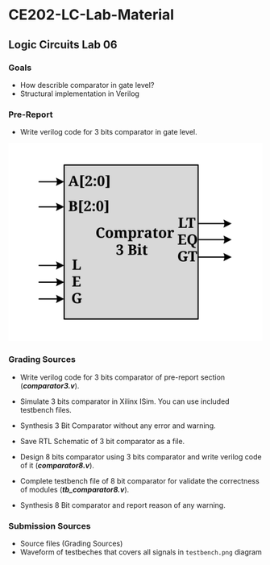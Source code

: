 # CE202-LC-Lab-Material

## Logic Circuits Lab 06

### Goals

- How describle comparator in gate level?
- Structural implementation in Verilog

### Pre-Report
* Write verilog code for 3 bits comparator in gate level.

![ENCODER, DECODER, MULTIPLEXER](./raw/comparator3.svg)

### Grading Sources

* Write verilog code for 3 bits comparator of pre-report section (***comparator3.v***).

* Simulate 3 bits comparator in Xilinx ISim. You can use included testbench files.

* Synthesis 3 Bit Comparator without any error and warning.

* Save RTL Schematic of 3 bit comparator as a file.

* Design 8 bits comparator using 3 bits comparator and write verilog code of it (***comparator8.v***).

* Complete testbench file of 8 bit comparator for validate the correctness of modules (***tb_comparator8.v***).

* Synthesis 8 Bit comparator and report reason of any warning.

### Submission Sources
* Source files (Grading Sources)
* Waveform of testbeches that covers all signals in `testbench.png` diagram
